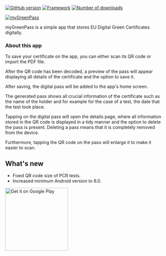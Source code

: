 [![GitHub version](https://img.shields.io/badge/version-v1.1.2-brightgreen)](https://github.com/tonynikolaidis/mygreenpass/releases/tag/v1.1.2)
[![Framework](https://img.shields.io/badge/made%20with-Flutter-blue)](https://flutter.dev/)
[![Number of downloads](https://img.shields.io/badge/downloads-1K%2B-brightgreen)](https://play.google.com/store/apps/details?id=com.tonynikolaidis.mygreenpass)

<a href="https://play.google.com/store/apps/details?id=com.tonynikolaidis.mygreenpass"><img src="https://i.imgur.com/1IA1Viz.png" alt="myGreenPass"/></a>

myGreenPass is a simple app that stores EU Digital Green Certificates digitally.

### About this app

To save your certificate on the app, you can either scan its QR code or import the PDF file.

After the QR code has been decoded, a preview of the pass will appear displaying all details of the certificate and the option to save it.

After saving, the digital pass will be added to the app's home screen.

The generated pass shows all crucial information of the certificate such as the name of the holder and for example for the case of a test, the date that the test took place.

Tapping on the digital pass will open the details page, where all information stored in the QR code is displayed in a tidy manner and the option to delete the pass is present. Deleting a pass means that it is completely removed from the device.

Furthermore, tapping the QR code on the pass will enlarge it to make it easier to scan.

## What's new

- Fixed QR code size of PCR tests.
- Increased minimum Android version to 6.0.

<a href="https://play.google.com/store/apps/details?id=com.tonynikolaidis.mygreenpass"><img src="https://upload.wikimedia.org/wikipedia/commons/thumb/7/78/Google_Play_Store_badge_EN.svg/1200px-Google_Play_Store_badge_EN.svg.png" alt="Get it on Google Play" width="200" /></a>